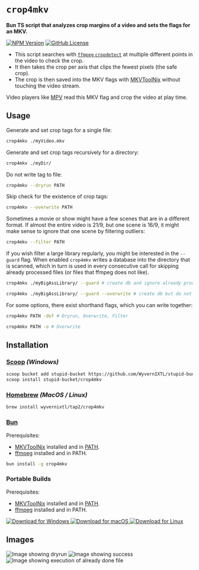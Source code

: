 # `crop4mkv`

**Bun TS script that analyzes crop margins of a video and sets the flags for an MKV.**

[![NPM Version](https://img.shields.io/npm/v/crop4mkv)](https://www.npmjs.com/package/crop4mkv)
[![GitHub License](https://img.shields.io/github/license/WyvernIXTL/crop4mkv)](https://github.com/WyvernIXTL/crop4mkv/blob/master/LICENSE)

-   This script searches with [`ffmpeg` `cropdetect`](https://ffmpeg.org/ffmpeg-filters.html#cropdetect) at multiple different points in the video to check the crop.
-   It then takes the crop per axis that clips the fewest pixels (the safe crop).
-   The crop is then saved into the MKV flags with [MKVToolNix](https://mkvtoolnix.download/) without touching the video stream.

Video players like [MPV](https://mpv.io/) read this MKV flag and crop the video at play time.

## Usage

Generate and set crop tags for a single file:

```sh
crop4mkv ./myVideo.mkv
```

Generate and set crop tags recursively for a directory:

```sh
crop4mkv ./myDir/
```

Do not write tag to file:

```sh
crop4mkv --dryrun PATH
```

Skip check for the existence of crop tags:

```sh
crop4mkv --overwrite PATH
```

Sometimes a movie or show might have a few scenes that are in a different format.
If almost the entire video is 21/9, but one scene is 16/9, it might make sense to ignore that one scene by filtering outliers:

```sh
crop4mkv --filter PATH
```

If you wish filter a large library regularly, you might be interested in the `--guard` flag.
When enabled `crop4mkv` writes a database into the directory that is scanned, which in turn
is used in every consecutive call for skipping already processed files (or files that ffmpeg does not like).

```sh
crop4mkv ./myBigAssLibrary/ --guard # create db and ignore already processed files
```

```sh
crop4mkv ./myBigAssLibrary/ --guard --overwrite # create db but do not ignore processed files
```

For some options, there exist shorthand flags, which you can write together:

```sh
crop4mkv PATH -dof # Dryrun, Overwrite, Filter
```

```sh
crop4mkv PATH -o # Overwrite
```

## Installation

### [Scoop](https://scoop.sh/) *(Windows)*

```sh
scoop bucket add stupid-bucket https://github.com/WyvernIXTL/stupid-bucket
scoop install stupid-bucket/crop4mkv
```

### [Homebrew](https://brew.sh/) *(MacOS / Linux)*

```sh
brew install wyvernixtl/tap2/crop4mkv
```

### [Bun](https://bun.sh/)

Prerequisites:
-   [MKVToolNix](https://mkvtoolnix.download/) installed and in [PATH](https://www.howtogeek.com/787217/how-to-edit-environment-variables-on-windows-10-or-11/).
-   [ffmpeg](https://ffmpeg.org/) installed and in PATH.

```sh
bun install -g crop4mkv
```

### Portable Builds

Prerequisites:
-   [MKVToolNix](https://mkvtoolnix.download/) installed and in [PATH](https://www.howtogeek.com/787217/how-to-edit-environment-variables-on-windows-10-or-11/).
-   [ffmpeg](https://ffmpeg.org/) installed and in PATH.

[![Download for Windows](https://img.shields.io/badge/Download-Windows-0078D6?style=for-the-badge&logo=windows&logoColor=white) ![Download for macOS](https://img.shields.io/badge/Download-macOS-000000?style=for-the-badge&logo=apple&logoColor=white) ![Download for Linux](https://img.shields.io/badge/Download-Linux-FCC624?style=for-the-badge&logo=linux&logoColor=black)](https://github.com/WyvernIXTL/crop4mkv/releases/latest/)


## Images

![Image showing dryrun](https://media.githubusercontent.com/media/WyvernIXTL/crop4mkv/refs/heads/master/images/1-fs8.png)
![Image showing success](https://media.githubusercontent.com/media/WyvernIXTL/crop4mkv/refs/heads/master/images/2-fs8.png)
![Image showing execution of already done file](https://media.githubusercontent.com/media/WyvernIXTL/crop4mkv/refs/heads/master/images/3-fs8.png)
